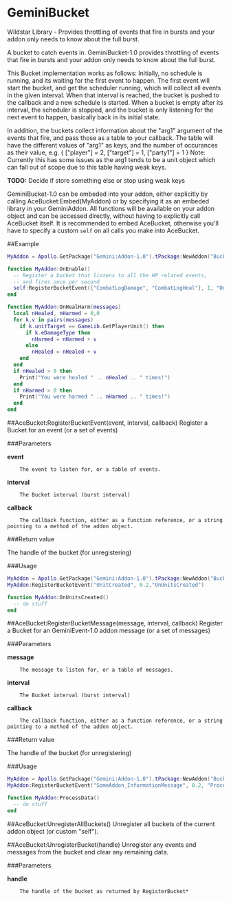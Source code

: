 GeminiBucket
============

Wildstar Library - Provides throttling of events that fire in bursts and your addon only needs to know about the full burst.

A bucket to catch events in. 
GeminiBucket-1.0 provides throttling of events that fire in bursts and your addon only needs to know about the full burst.

This Bucket implementation works as follows:
Initially, no schedule is running, and its waiting for the first event to happen.
The first event will start the bucket, and get the scheduler running, which will collect all events in the given interval. When that interval is reached, the bucket is pushed to the callback and a new schedule is started. When a bucket is empty after its interval, the scheduler is stopped, and the bucket is only listening for the next event to happen, basically back in its initial state.

In addition, the buckets collect information about the "arg1" argument of the events that fire, and pass those as a table to your callback.
The table will have the different values of "arg1" as keys, and the number of occurances as their value, e.g.
{ ["player"] = 2, ["target"] = 1, ["party1"] = 1 }
Note: Currently this has some issues as the arg1 tends to be a unit object which can fall out of scope due to this table having weak keys.

**TODO:** Decide if store something else or stop using weak keys

GeminiBucket-1.0 can be embeded into your addon, either explicitly by calling AceBucket:Embed(MyAddon) or by specifying it as an embeded library in your GeminiAddon. All functions will be available on your addon object and can be accessed directly, without having to explicitly call AceBucket itself.
It is recommended to embed AceBucket, otherwise you'll have to specify a custom `self` on all calls you make into AceBucket.

##Example

```lua
MyAddon = Apollo.GetPackage("Gemini:Addon-1.0").tPackage:NewAddon("BucketExample", "Gemini:Bucket-1.0")

function MyAddon:OnEnable()
  -- Register a bucket that listens to all the HP related events, 
  -- and fires once per second
  self:RegisterBucketEvent({"CombatLogDamage", "CombatLogHeal"}, 1, "OnHealHarm")
end

function MyAddon:OnHealHarm(messages)
  local nHealed, nHarmed = 0,0
  for k,v in pairs(messages)
    if k.unitTarget == GameLib.GetPlayerUnit() then
      if k.eDamageType then
        nHarmed = nHarmed + v
      else
        nHealed = nHealed + v
    end
  end
  if nHealed > 0 then
    Print("You were healed " .. nHealed .. " times!")
  end
  if nHarmed > 0 then
    Print("You were harmed " .. nHarmed .. " times!")
  end
end
```


##AceBucket:RegisterBucketEvent(event, interval, callback)
Register a Bucket for an event (or a set of events)

###Parameters

**event**

		The event to listen for, or a table of events.

**interval**

		The Bucket interval (burst interval)

**callback**

		The callback function, either as a function reference, or a string pointing to a method of the addon object.

###Return value

The handle of the bucket (for unregistering)

###Usage

```lua
MyAddon = Apollo.GetPackage("Gemini:Addon-1.0").tPackage:NewAddon("BucketExample", "Gemini:Bucket-1.0")
MyAddon:RegisterBucketEvent("UnitCreated", 0.2,"OnUnitsCreated")

function MyAddon:OnUnitsCreated()
  -- do stuff
end
```


##AceBucket:RegisterBucketMessage(message, interval, callback)
Register a Bucket for an GeminiEvent-1.0 addon message (or a set of messages)

###Parameters

**message**

		The message to listen for, or a table of messages.

**interval**

		The Bucket interval (burst interval)

**callback**

		The callback function, either as a function reference, or a string pointing to a method of the addon object.

###Return value

The handle of the bucket (for unregistering)

###Usage

```lua
MyAddon = Apollo.GetPackage("Gemini:Addon-1.0").tPackage:NewAddon("BucketExample", "Gemini:Bucket-1.0")
MyAddon:RegisterBucketEvent("SomeAddon_InformationMessage", 0.2, "ProcessData")

function MyAddon:ProcessData()
  -- do stuff
end
```

##AceBucket:UnregisterAllBuckets()
Unregister all buckets of the current addon object (or custom "self").



##AceBucket:UnregisterBucket(handle)
Unregister any events and messages from the bucket and clear any remaining data.

###Parameters

**handle**

		The handle of the bucket as returned by RegisterBucket*
